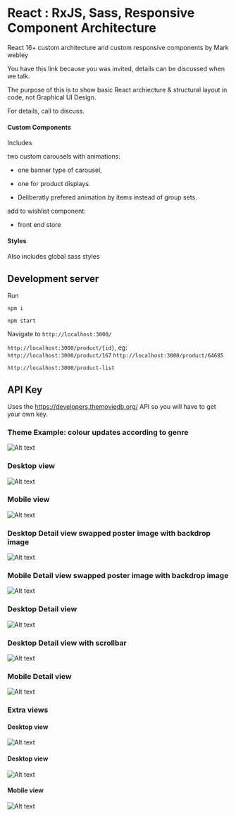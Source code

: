 # React : RxJS, Sass, Responsive Component Architecture

React 16+ custom architecture and custom responsive components by Mark webley

You have this link because you was invited, details can be discussed when we talk.

The purpose of this is to show basic React archiecture & structural layout in code, not Graphical UI Design.

For details, call to discuss.

#### Custom Components

Includes

two custom carousels with animations:

- one banner type of carousel,

- one for product displays.

- Deliberatly prefered animation by items instead of group sets.



add to wishlist component:

- front end store



#### Styles

Also includes global sass styles


## Development server

Run

`npm i`

`npm start`

Navigate to
`http://localhost:3000/`

`http://localhost:3000/product/{id}`, eg:  `http://localhost:3000/product/167`  `http://localhost:3000/product/64685`

`http://localhost:3000/product-list`


## API Key

Uses the https://developers.themoviedb.org/ API so you will have to get your own key.


### Theme Example: colour updates according to genre
![Alt text](screenshots/theme-colour-examples.png "UI Theme colours example")

### Desktop  view
![Alt text](screenshots/responsive-carousel-desktop-view-standard.jpg "desktop wide view")


### Mobile view
![Alt text](screenshots/responsive-carousel-mobile-view.jpg "Responsive mobile view")

### Desktop Detail view swapped poster image with backdrop image
![Alt text](screenshots/detail-view-image-poster-swapped.jpg "Product Detail View - poster image and backdrop images position swapped - destop")

### Mobile Detail view swapped poster image with backdrop image
![Alt text](screenshots/detail-view-image-poster-swapped-mobile-view.jpg "Mobile Detail View - poster image and backdrop images position swapped - destop")



### Desktop Detail view
![Alt text](screenshots/product-detail-view-desktop.jpg "Product Detail View - destop")

### Desktop Detail view with scrollbar
![Alt text](screenshots/product-detail-view-desktop-with-scrollbar.jpg "Product Detail View - destop")

### Mobile Detail view
![Alt text](screenshots/product-detail-view-moble.jpg "Product Detail View - Mobile")




### Extra views

#### Desktop  view
![Alt text](screenshots/responsive-carousel-desktop-view.jpg "desktop wide view")

#### Desktop  view
![Alt text](screenshots/responsive-carousel-desktop-view-extra.jpg "desktop extra wide view")

#### Mobile view
![Alt text](screenshots/responsive-carousel-mobile-view-extra.jpg "Responsive extra mobile view")



